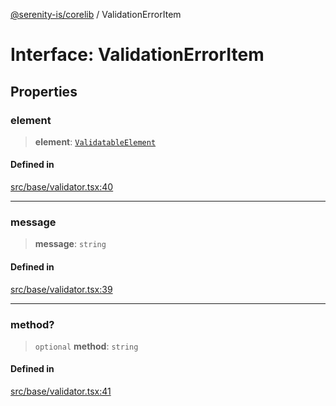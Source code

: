 [@serenity-is/corelib](../README.md) / ValidationErrorItem

# Interface: ValidationErrorItem

## Properties

### element

> **element**: [`ValidatableElement`](ValidatableElement.md)

#### Defined in

[src/base/validator.tsx:40](https://github.com/serenity-is/serenity/blob/master/packages/corelib/src/base/validator.tsx#L40)

***

### message

> **message**: `string`

#### Defined in

[src/base/validator.tsx:39](https://github.com/serenity-is/serenity/blob/master/packages/corelib/src/base/validator.tsx#L39)

***

### method?

> `optional` **method**: `string`

#### Defined in

[src/base/validator.tsx:41](https://github.com/serenity-is/serenity/blob/master/packages/corelib/src/base/validator.tsx#L41)
